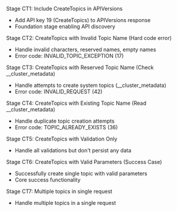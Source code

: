 Stage CT1: Include CreateTopics in APIVersions
- Add API key 19 (CreateTopics) to APIVersions response
- Foundation stage enabling API discovery

Stage CT2: CreateTopics with Invalid Topic Name (Hard code error)
- Handle invalid characters, reserved names, empty names
- Error code: INVALID_TOPIC_EXCEPTION (17)

Stage CT3: CreateTopics with Reserved Topic Name (Check __cluster_metadata)
- Handle attempts to create system topics (__cluster_metadata)
- Error code: INVALID_REQUEST (42)

Stage CT4: CreateTopics with Existing Topic Name (Read __cluster_metadata)
- Handle duplicate topic creation attempts
- Error code: TOPIC_ALREADY_EXISTS (36)

Stage CT5: CreateTopics with Validation Only
- Handle all validations but don't persist any data

Stage CT6: CreateTopics with Valid Parameters (Success Case)
- Successfully create single topic with valid parameters
- Core success functionality

Stage CT7: Multiple topics in single request
- Handle multiple topics in a single request
